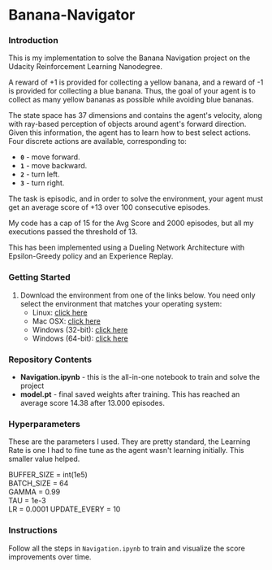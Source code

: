 # Banana-Navigator

### Introduction

This is my implementation to solve the Banana Navigation project on the Udacity Reinforcement Learning Nanodegree.

A reward of +1 is provided for collecting a yellow banana, and a reward of -1 is provided for collecting a blue banana.  Thus, the goal of your agent is to collect as many yellow bananas as possible while avoiding blue bananas.  

The state space has 37 dimensions and contains the agent's velocity, along with ray-based perception of objects around agent's forward direction.  Given this information, the agent has to learn how to best select actions.  Four discrete actions are available, corresponding to:
- **`0`** - move forward.
- **`1`** - move backward.
- **`2`** - turn left.
- **`3`** - turn right.

The task is episodic, and in order to solve the environment, your agent must get an average score of +13 over 100 consecutive episodes.

My code has a cap of 15 for the Avg Score and 2000 episodes, but all my executions passed the threshold of 13.

This has been implemented using a Dueling Network Architecture with Epsilon-Greedy policy and an Experience Replay.

### Getting Started

1. Download the environment from one of the links below.  You need only select the environment that matches your operating system:
    - Linux: [click here](https://s3-us-west-1.amazonaws.com/udacity-drlnd/P1/Banana/Banana_Linux.zip)
    - Mac OSX: [click here](https://s3-us-west-1.amazonaws.com/udacity-drlnd/P1/Banana/Banana.app.zip)
    - Windows (32-bit): [click here](https://s3-us-west-1.amazonaws.com/udacity-drlnd/P1/Banana/Banana_Windows_x86.zip)
    - Windows (64-bit): [click here](https://s3-us-west-1.amazonaws.com/udacity-drlnd/P1/Banana/Banana_Windows_x86_64.zip)
    
### Repository Contents

- **Navigation.ipynb** - this is the all-in-one notebook to train and solve the project
- **model.pt** - final saved weights after training. This has reached an average score 14.38 after 13.000 episodes.

### Hyperparameters
These are the parameters I used. They are pretty standard, the Learning Rate is one I had to fine tune as the agent wasn't learning initially. This smaller value helped.

BUFFER_SIZE = int(1e5)  
BATCH_SIZE = 64  
GAMMA = 0.99  
TAU = 1e-3  
LR = 0.0001 
UPDATE_EVERY = 10 


### Instructions

Follow all the steps in `Navigation.ipynb` to train and visualize the score improvements over time.

